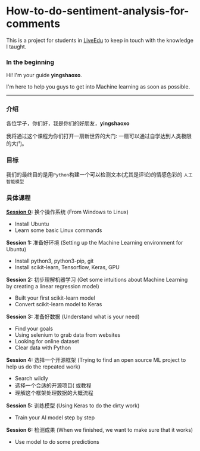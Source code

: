 # How-to-do-sentiment-analysis-for-comments

This is a project for students in [LiveEdu](https://www.liveedu.tv/yingshaoxo/Z7vkO-ru-he-dui-ping-lun-jin-xing-wen-ben-qing-gan-fen-xi/) to keep in touch with the knowledge I taught.

### In the beginning

Hi! I'm your guide **yingshaoxo**. 

I'm here to help you guys to get into Machine learning as soon as possible.

___

### 介绍

各位学子，你们好，我是你们的好朋友，**yingshaoxo**

我将通过这个课程为你们打开一扇新世界的大门: 一扇可以通过自学达到人类极限的大门。

### 目标

我们的最终目的是用`Python`构建一个可以检测文本(尤其是评论)的情感色彩的 `人工智能模型`

### 具体课程

**[Session 0](https://github.com/yingshaoxo/How-to-do-sentiment-analysis-for-comments/blob/master/0.ipynb):** 换个操作系统 (From Windows to Linux)

* Install Ubuntu
* Learn some basic Linux commands


**Session 1:** 准备好环境 (Setting up the Machine Learning environment for Ubuntu)

* Install python3, python3-pip, git
* Install scikit-learn, Tensorflow, Keras, GPU


**Session 2:** 初步理解机器学习 (Get some intuitions about Machine Learning by creating a linear regression model)

* Built your first scikit-learn model
* Convert scikit-learn model to Keras


**Session 3:** 准备好数据 (Understand what is your need)

* Find your goals
* Using selenium to grab data from websites
* Looking for online dataset
* Clear data with Python


**Session 4:** 选择一个开源框架 (Trying to find an open source ML project to help us do the repeated work)

* Search wildly
* 选择一个合适的开源项目( 或教程
* 理解这个框架处理数据的大概流程


**Session 5:** 训练模型 (Using Keras to do the dirty work)

* Train your AI model step by step


**Session 6:** 检测成果 (When we finished, we want to make sure that it works)

* Use model to do some predictions
